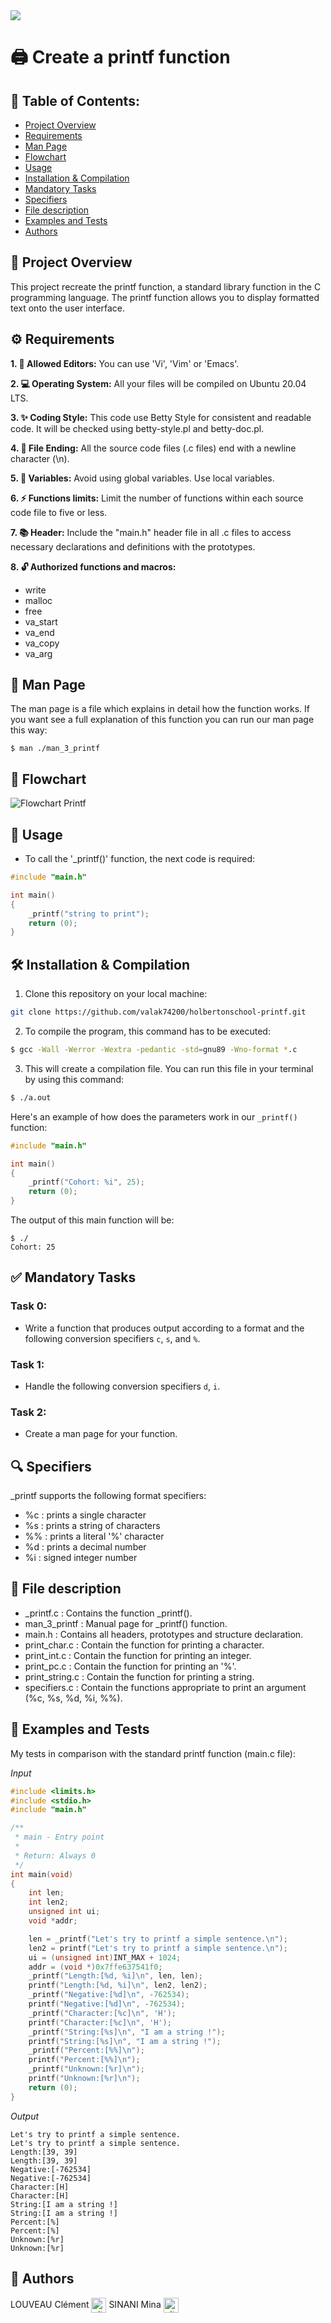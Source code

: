 <img src="https://github.com/valak74200/holbertonschool-printf/blob/main/holberton-logo_2.png">

# 🖨️ Create a printf function
    
## 📑 Table of Contents:

- [Project Overview](#Project-Overview)
- [Requirements](#Requirements)
- [Man Page](#Man-Page)
- [Flowchart](#Flowchart)
- [Usage](#Usage)
- [Installation & Compilation](#Installation-&-Compilation)
- [Mandatory Tasks](#Mandatory-Tasks)
- [Specifiers](#Specifiers)
- [File description](#File-description)
- [Examples and Tests](#Examples-and-Tests)
- [Authors](#Authors)

## 🎯 Project Overview

This project recreate the printf function, a standard library function in the C programming language. The printf function allows you to display formatted text onto the user interface.

## ⚙️ Requirements

**1. 📝 Allowed Editors:** You can use 'Vi', 'Vim' or 'Emacs'.

**2. 💻 Operating System:** All your files will be compiled on Ubuntu 20.04 LTS.

**3. ✨ Coding Style:** This code use Betty Style for consistent and readable code. It will be checked using betty-style.pl and betty-doc.pl.

**4. 📄 File Ending:** All the source code files (.c files) end with a newline character (\n).

**5. 🔄 Variables:** Avoid using global variables. Use local variables.

**6. ⚡ Functions limits:** Limit the number of functions within each source code file to five or less.

**7. 📚 Header:** Include the "main.h" header file in all .c files to access necessary declarations and definitions with the prototypes.

**8. 🔓 Authorized functions and macros:**

- write
- malloc
- free
- va_start
- va_end
- va_copy
- va_arg

## 📖 Man Page

The man page is a file which explains in detail how the function works. If you want see a full explanation of this function you can run our man page this way:
```
$ man ./man_3_printf
```

## 🔄 Flowchart
![Flowchart Printf](https://github.com/user-attachments/assets/5d728026-ccef-420f-8e2e-79e6c271db73)

## 🚀 Usage

- To call the '_printf()' function, the next code is required:
```c
#include "main.h"

int main() 
{
    _printf("string to print");
    return (0);
}
```

## 🛠️ Installation & Compilation

1. Clone this repository on your local machine:

```bash
git clone https://github.com/valak74200/holbertonschool-printf.git
```

2. To compile the program, this command has to be executed:
```bash
$ gcc -Wall -Werror -Wextra -pedantic -std=gnu89 -Wno-format *.c
```
3. This will create a compilation file. You can run this file in your terminal by using this command:
```bash
$ ./a.out
```

Here's an example of how does the parameters work in our `_printf()` function:
```c
#include "main.h"

int main()
{
    _printf("Cohort: %i", 25);
    return (0);
}
```
The output of this main function will be:
```
$ ./
Cohort: 25
```

## ✅ Mandatory Tasks

### Task 0:

- Write a function that produces output according to a format and the following conversion specifiers `c`, `s`, and `%`.

### Task 1:

- Handle the following conversion specifiers `d`, `i`.

### Task 2:

- Create a man page for your function.

## 🔍 Specifiers

\_printf supports the following format specifiers:

-   %c : prints a single character
-   %s : prints a string of characters
-   %% : prints a literal '%' character
-   %d : prints a decimal number 
-   %i : signed integer number

## 📁 File description

- _printf.c : Contains the function _printf().
- man_3_printf : Manual page for _printf() function.
- main.h : Contains all headers, prototypes and structure declaration.
- print_char.c : Contain the function for printing a character.
- print_int.c : Contain the function for printing an integer.
- print_pc.c : Contain the function for printing an '%'.
- print_string.c : Contain the function for printing a string.
- specifiers.c : Contain the functions appropriate to print an argument (%c, %s, %d, %i, %%). 

## 🧪 Examples and Tests

My tests in comparison with the standard printf function (main.c file):

*Input*

```c
#include <limits.h>
#include <stdio.h>
#include "main.h"

/**
 * main - Entry point
 *
 * Return: Always 0
 */
int main(void)
{
    int len;
    int len2;
    unsigned int ui;
    void *addr;

    len = _printf("Let's try to printf a simple sentence.\n");
    len2 = printf("Let's try to printf a simple sentence.\n");
    ui = (unsigned int)INT_MAX + 1024;
    addr = (void *)0x7ffe637541f0;
    _printf("Length:[%d, %i]\n", len, len);
    printf("Length:[%d, %i]\n", len2, len2);
    _printf("Negative:[%d]\n", -762534);
    printf("Negative:[%d]\n", -762534);
    _printf("Character:[%c]\n", 'H');
    printf("Character:[%c]\n", 'H');
    _printf("String:[%s]\n", "I am a string !");
    printf("String:[%s]\n", "I am a string !");
    _printf("Percent:[%%]\n");
    printf("Percent:[%%]\n");
    _printf("Unknown:[%r]\n");
    printf("Unknown:[%r]\n");
    return (0);
}
```

*Output*

```
Let's try to printf a simple sentence.
Let's try to printf a simple sentence.
Length:[39, 39]
Length:[39, 39]
Negative:[-762534]
Negative:[-762534]
Character:[H]
Character:[H]
String:[I am a string !]
String:[I am a string !]
Percent:[%]
Percent:[%]
Unknown:[%r]
Unknown:[%r]
```

## 👥 Authors

LOUVEAU Clément <a href="https://github.com/valak74200" rel="nofollow"><img align="center" alt="github" src="https://www.vectorlogo.zone/logos/github/github-tile.svg" height="24" /></a>
SINANI Mina <a href="https://github.com/MINS2405" rel="nofollow"><img align="center" alt="github" src="https://www.vectorlogo.zone/logos/github/github-tile.svg" height="24" /></a>
